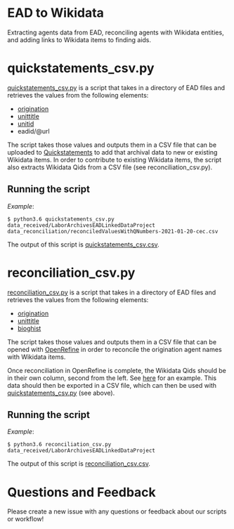 # EAD to Wikidata
Extracting agents data from EAD, reconciling agents with Wikidata entities, and adding links to Wikidata items to finding aids.

# quickstatements_csv.py

[quickstatements_csv.py](https://github.com/uwlib-cams/SCArchivesAgents/blob/main/quickstatements_csv.py) is a script that takes in a directory of EAD files and retrieves the values from the following elements:
- [origination](https://www.loc.gov/ead/EAD3taglib/EAD3.html#elem-origination)
- [unittitle](https://www.loc.gov/ead/EAD3taglib/EAD3.html#elem-unittitle)
- [unitid](https://www.loc.gov/ead/EAD3taglib/EAD3.html#elem-unitid)
- eadid/@url

The script takes those values and outputs them in a CSV file that can be uploaded to [Quickstatements](https://quickstatements.toolforge.org/#/) to add that archival data to new or existing Wikidata items. In order to contribute to existing Wikidata items, the script also extracts Wikidata Qids from a CSV file (see reconciliation_csv.py).

## Running the script

_Example_:
```
$ python3.6 quickstatements_csv.py data_received/LaborArchivesEADLinkedDataProject data_reconciliation/reconciledValuesWithQNumbers-2021-01-20-cec.csv
```

The output of this script is [quickstatements_csv.csv](https://github.com/uwlib-cams/SCArchivesAgents/blob/main/quickstatements_csv.csv).

# reconciliation_csv.py

[reconciliation_csv.py](https://github.com/uwlib-cams/SCArchivesAgents/blob/main/reconciliation_csv.py) is a script that takes in a directory of EAD files and retrieves the values from the following elements:
- [origination](https://www.loc.gov/ead/EAD3taglib/EAD3.html#elem-origination)
- [unittitle](https://www.loc.gov/ead/EAD3taglib/EAD3.html#elem-unittitle)
- [bioghist](https://www.loc.gov/ead/EAD3taglib/EAD3.html#elem-bioghist)

The script takes those values and outputs them in a CSV file that can be opened with [OpenRefine](https://openrefine.org/) in order to reconcile the origination agent names with Wikidata items.

Once reconciliation in OpenRefine is complete, the Wikidata Qids should be in their own column, second from the left. See [here](https://github.com/uwlib-cams/SCArchivesAgents/blob/main/data_reconciliation/reconciledValuesWithQNumbers-2021-01-20-cec.csv) for an example. This data should then be exported in a CSV file, which can then be used with [quickstatements_csv.py](https://github.com/uwlib-cams/SCArchivesAgents/blob/main/quickstatements_csv.py) (see above).

## Running the script

_Example_:
```
$ python3.6 reconciliation_csv.py data_received/LaborArchivesEADLinkedDataProject
```

The output of this script is [reconciliation_csv.csv](https://github.com/uwlib-cams/SCArchivesAgents/blob/main/reconciliation_csv.csv).

# Questions and Feedback
Please create a new issue with any questions or feedback about our scripts or workflow!
